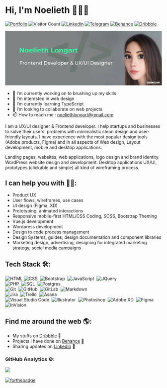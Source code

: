 
<!---
noelieth/noelieth is a ✨ special ✨ repository because its `README.md` (this file) appears on your GitHub profile.
You can click the Preview link to take a look at your changes.
--->

# Hi, I'm Noelieth 👋👩‍💻

[![Portfolio](https://img.shields.io/website?color=blue&label=Portfolio&style=flat&up_message=Online&url=https://noelieth.github.io/portfolio/)](https://noelieth.github.io/portfolio/)
![Visitor Count](https://komarev.com/ghpvc/?username=noelieth&color=blue&logo=flat)
[![Linkedin](https://img.shields.io/badge/noeliethlongart-black?style=flat&logo=Linkedin&logoColor=blue&link=https://www.linkedin.com/in/noelieth-longart/)](https://www.linkedin.com/in/noelieth-longart/)
[![Telegram](https://img.shields.io/badge/noelieth-black?style=flat&logo=Telegram&logoColor=white&link=http://t.me/noelieth/)](http://t.me/noelieth/)
[![Behance](https://img.shields.io/badge/noeliethlongart-black?style=flat&logo=Behance&logoColor=blue&target=_blank&link=https://www.behance.net/noeliethlongart)](https://www.behance.net/noeliethlongart)
[![Dribbble](https://img.shields.io/badge/noelieth-black?style=flat&logo=Dribbble&logoColor=pink&target=_blank&link=https://dribbble.com/noelieth)](https://dribbble.com/noelieth)

<img src="https://raw.githubusercontent.com/noelieth/noelieth/master/header-image.png" alt="banner that says Noelieth Longart">

- 🔭 I’m currently working on to brushing up my skills
- 👀 I’m interested in web design
- 🌱 I’m currently learning TypeScript
- 👯 I’m looking to collaborate on web projects
- 📫 How to reach me : <a href="mailto:noeliethlongart@gmail.com">noeliethlongart@gmail.com</a>

I am a UX/UI designer & Frontend developer. I help startups and businesses to solve their users' problems with minimalistic clean design and user-friendly layouts. I have experience with the most popular design tools (Adobe products, Figma) and in all aspects of Web design, Layout development, mobile and desktop applications.

Landing pages, websites, web applications, logo design and brand identity.
WordPress website design and development. Desktop applications UX/UI, prototypes (clickable and simple) all kind of wireframing process.

## I can help you with 💁🏻:
- Product UX
- User flows, wireframes, use cases
- UI design (Figma, XD)
- Prototyping, animated interactions
- Responsive mobile-first HTML/CSS Coding, SCSS, Bootstrap Theming
- Vue.js development
- Wordpress development
- Design to code process management
- Design Systems, guides, design documentation and component libraries
- Marketing design, advertising, designing for integrated marketing strategy, social media campaigns

## Tech Stack 🛠:

![HTML](https://img.shields.io/badge/-HTML-fafafa?style=flat&logo=HTML5)
![CSS](https://img.shields.io/badge/-CSS-fafafa?style=flat&logo=CSS3&logoColor=1572B6)&nbsp;
![Bootstrap](https://img.shields.io/badge/-Bootstrap-fafafa?style=flat&logo=bootstrap&logoColor=563D7C)&nbsp;
![JavaScript](https://img.shields.io/badge/-JavaScript-fafafa?style=flat&logo=javascript)&nbsp;
![JQuery](https://img.shields.io/badge/-JQuery-fafafa?style=flat&logo=jquery&logoColor=007ACC)&nbsp;\
![PHP](https://img.shields.io/badge/-PHP-fafafa?&logo=PHP)&nbsp;
![SQL](https://img.shields.io/badge/-SQL-fafafa?&logo=MySQL)&nbsp;
![Postgres](https://img.shields.io/badge/-Postgres-fafafa?&logo=PostgreSQL)\
![Git](https://img.shields.io/badge/-Git-fafafa?style=flat&logo=git)&nbsp;
![GitHub](https://img.shields.io/badge/-GitHub-fafafa?style=flat&logo=github&logoColor=333)&nbsp;
![GitLab](https://img.shields.io/badge/-GitLab-fafafa?style=flat&logo=gitlab)&nbsp;
![Markdown](https://img.shields.io/badge/-Markdown-fafafa?style=flat&logo=markdown&logoColor=333)\
![Jira](https://img.shields.io/badge/-Jira-fafafa?style=flat&logo=jira&logoColor=007ACC)&nbsp;
![Trello](https://img.shields.io/badge/-Trello-fafafa?style=flat&logo=trello&logoColor=007ACC)&nbsp;
![Asana](https://img.shields.io/badge/-Asana-fafafa?style=flat&logo=asana&logoColor=E23D4D)\
![Visual Studio Code](https://img.shields.io/badge/-Visual%20Studio%20Code-fafafa?style=flat&logo=visual-studio-code&logoColor=007ACC)&nbsp;
![Illustrator](https://img.shields.io/badge/-Illustrator-fafafa?style=flat&logo=adobe-illustrator)&nbsp;
![Photoshop](https://img.shields.io/badge/-Photoshop-fafafa?style=flat&logo=adobe-photoshop)&nbsp;
![Adobe XD](https://img.shields.io/badge/-XD-fafafa?style=flat&logo=adobe-xd)&nbsp;
![Figma](https://img.shields.io/badge/-Figma-fafafa?style=flat&logo=figma)
![InVision](https://img.shields.io/badge/-InVision-fafafa?style=flat&logo=invision)

## Find me around the web 🌎: 
- My stuffs on <a href="https://dribbble.com/noelieth">Dribbble</a> 🔮
- Projects I have done on <a href="https://www.behance.net/noeliethlongart"> Behance</a> 📕
- Sharing updates on <a href="https://www.linkedin.com/in/noelieth-longart/">LinkedIn</a> 💼

### GitHub Analytics ⚙️:

<p>
<a href="https://github.com/noelieth">
  <img height="180em" src="https://github-readme-stats-eight-theta.vercel.app/api/top-langs/?username=noelieth&layout=compact&langs_count=8&theme=algolia"/>
</a>
</p>

[![forthebadge](https://forthebadge.com/images/badges/built-with-love.svg)](https://forthebadge.com)

